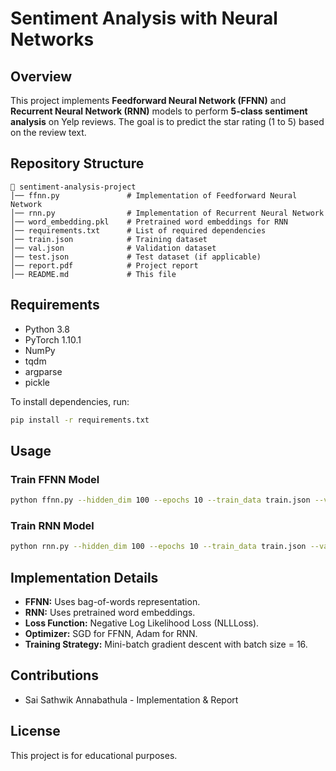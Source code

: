 # Sentiment Analysis with Neural Networks

## Overview
This project implements **Feedforward Neural Network (FFNN)** and **Recurrent Neural Network (RNN)** models to perform **5-class sentiment analysis** on Yelp reviews. The goal is to predict the star rating (1 to 5) based on the review text.

## Repository Structure
```
📂 sentiment-analysis-project
│── ffnn.py               # Implementation of Feedforward Neural Network
│── rnn.py                # Implementation of Recurrent Neural Network
│── word_embedding.pkl    # Pretrained word embeddings for RNN
│── requirements.txt      # List of required dependencies
│── train.json            # Training dataset
│── val.json              # Validation dataset
│── test.json             # Test dataset (if applicable)
│── report.pdf            # Project report
│── README.md             # This file
```

## Requirements
- Python 3.8
- PyTorch 1.10.1
- NumPy
- tqdm
- argparse
- pickle

To install dependencies, run:
```bash
pip install -r requirements.txt
```

## Usage
### Train FFNN Model
```bash
python ffnn.py --hidden_dim 100 --epochs 10 --train_data train.json --val_data val.json
```

### Train RNN Model
```bash
python rnn.py --hidden_dim 100 --epochs 10 --train_data train.json --val_data val.json
```

## Implementation Details
- **FFNN:** Uses bag-of-words representation.
- **RNN:** Uses pretrained word embeddings.
- **Loss Function:** Negative Log Likelihood Loss (NLLLoss).
- **Optimizer:** SGD for FFNN, Adam for RNN.
- **Training Strategy:** Mini-batch gradient descent with batch size = 16.


## Contributions
- Sai Sathwik Annabathula - Implementation & Report

## License
This project is for educational purposes.
